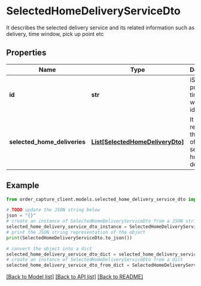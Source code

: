 # SelectedHomeDeliveryServiceDto

It describes the selected delivery service and its related information such as delivery, time window, pick up point etc

## Properties

Name | Type | Description | Notes
------------ | ------------- | ------------- | -------------
**id** | **str** | iSOM provided time window identifier | [optional] 
**selected_home_deliveries** | [**List[SelectedHomeDeliveryDto]**](SelectedHomeDeliveryDto.md) | It represents the details of the selected home delivery | [optional] 

## Example

```python
from order_capture_client.models.selected_home_delivery_service_dto import SelectedHomeDeliveryServiceDto

# TODO update the JSON string below
json = "{}"
# create an instance of SelectedHomeDeliveryServiceDto from a JSON string
selected_home_delivery_service_dto_instance = SelectedHomeDeliveryServiceDto.from_json(json)
# print the JSON string representation of the object
print(SelectedHomeDeliveryServiceDto.to_json())

# convert the object into a dict
selected_home_delivery_service_dto_dict = selected_home_delivery_service_dto_instance.to_dict()
# create an instance of SelectedHomeDeliveryServiceDto from a dict
selected_home_delivery_service_dto_from_dict = SelectedHomeDeliveryServiceDto.from_dict(selected_home_delivery_service_dto_dict)
```
[[Back to Model list]](../README.md#documentation-for-models) [[Back to API list]](../README.md#documentation-for-api-endpoints) [[Back to README]](../README.md)



